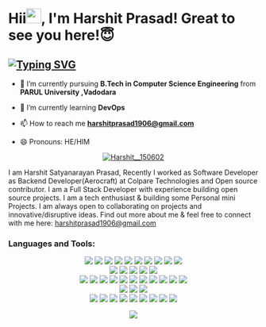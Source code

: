 # Hii<img src="https://raw.githubusercontent.com/MartinHeinz/MartinHeinz/master/wave.gif" width="30">, I'm Harshit  Prasad! Great to see you here!😇

##  <a href="https://git.io/typing-svg"><img src="https://readme-typing-svg.herokuapp.com?font=Calisto+MT&size=28&duration=5096&pause=1000&color=F7F7F7&vCenter=true&width=975&height=47&lines=A++Passionate++Software+and+Web+Developer+From+India!++" alt="Typing SVG" /></a>





- 🔭 I’m currently pursuing **B.Tech in Computer Science Engineering** from **PARUL University ,Vadodara**

- 🌱 I’m currently learning **DevOps**

- 📫 How to reach me **harshitprasad1906@gmail.com**
- 😄 Pronouns: HE/HIM


<p align="center"> <a href="https://twitter.com/Harshit__150602" target="blank"><img src="https://img.shields.io/twitter/follow/Harshit__150602?logo=twitter&style=for-the-badge" alt="Harshit__150602" /></a> </p>



I am Harshit Satyanarayan Prasad, Recently I worked as Software Developer as Backend Developer(Aerocraft) at Colpare Technologies and Open source contributor. I am a Full Stack Developer with experience building open source projects. I am a tech enthusiast & building some Personal mini Projects. I am always open to collaborating on projects and innovative/disruptive ideas. Find out more about me & feel free to connect with me here: harshitprasad1906@gmail.com 




<h3 align="left">Languages and Tools:</h3>
<p align="center">
<!-- Programming -->
<!-- Experienced -->
<img src="https://img.shields.io/static/v1?color=0969da&label=%20&labelColor=5c5c5c&logo=c&logoColor=ffffff&message=C&style=flat-square" />
<img src="https://img.shields.io/static/v1?color=0969da&label=%20&labelColor=5c5c5c&logo=c%2B%2B&logoColor=ffffff&message=C%2B%2B&style=flat-square" />
<img src="https://img.shields.io/static/v1?color=0969da&label=%20&labelColor=5c5c5c&logo=css3&logoColor=ffffff&message=CSS3&style=flat-square" />
<img src="https://img.shields.io/static/v1?color=0969da&label=%20&labelColor=5c5c5c&logo=go&logoColor=ffffff&message=Go&style=flat-square" />
<img src="https://img.shields.io/static/v1?color=0969da&label=%20&labelColor=5c5c5c&logo=html5&logoColor=ffffff&message=HTML5&style=flat-square" />
<img src="https://img.shields.io/static/v1?color=0969da&label=%20&labelColor=5c5c5c&logo=latex&logoColor=ffffff&message=Bootstrap&style=flat-square" />
<img src="https://img.shields.io/static/v1?color=0969da&label=%20&labelColor=5c5c5c&logo=sass&logoColor=ffffff&message=MernStack&style=flat-square" />
<img src="https://img.shields.io/static/v1?color=0969da&label=%20&labelColor=5c5c5c&logo=java&logoColor=ffffff&message=Java&style=flat-square" />
<img src="https://img.shields.io/static/v1?color=0969da&label=%20&labelColor=5c5c5c&logo=javascript&logoColor=ffffff&message=JavaScript&style=flat-square" />
<img src="https://img.shields.io/static/v1?color=0969da&label=%20&labelColor=5c5c5c&logo=python&logoColor=ffffff&message=Python&style=flat-square" />
  
<br />
<!-- Frameworks and Libraries -->
<img src="https://img.shields.io/static/v1?color=0969da&label=%20&labelColor=5c5c5c&logo=go&logoColor=ffffff&message=gRPC&style=flat-square" />
<img src="https://img.shields.io/static/v1?color=0969da&label=%20&labelColor=5c5c5c&logo=go&logoColor=ffffff&message=gRPC-Gateway&style=flat-square" />

<img src="https://img.shields.io/static/v1?color=0969da&label=%20&labelColor=5c5c5c&logo=jekyll&logoColor=ffffff&message=Jekyll&style=flat-square" />
<img src="https://img.shields.io/static/v1?color=0969da&label=%20&labelColor=5c5c5c&logo=react&logoColor=ffffff&message=React.js&style=flat-square" />
<img src="https://img.shields.io/static/v1?color=0969da&label=%20&labelColor=5c5c5c&logo=python&logoColor=ffffff&message=SymPy&style=flat-square" />
<br />
<!-- Tools and Technologies -->
<img src="https://img.shields.io/static/v1?color=0969da&label=%20&labelColor=5c5c5c&logo=circleci&logoColor=ffffff&message=CircleCI&style=flat-square" />
<img src="https://img.shields.io/static/v1?color=0969da&label=%20&labelColor=5c5c5c&logo=docker&logoColor=ffffff&message=DataStructure&style=flat-square" />
<img src="https://img.shields.io/static/v1?color=0969da&label=%20&labelColor=5c5c5c&logo=git&logoColor=ffffff&message=Git&style=flat-square" />
<img src="https://img.shields.io/static/v1?color=0969da&label=%20&labelColor=5c5c5c&logo=google-cloud&logoColor=ffffff&message=Google%20Cloud%20Platform&style=flat-square" />
<img src="https://img.shields.io/static/v1?color=0969da&label=%20&labelColor=5c5c5c&logo=kubernetes&logoColor=ffffff&message=Express.js&style=flat-square" />
<img src="https://img.shields.io/static/v1?color=0969da&label=%20&labelColor=5c5c5c&logo=mongodb&logoColor=ffffff&message=MongoDB&style=flat-square" />
<img src="https://img.shields.io/static/v1?color=0969da&label=%20&labelColor=5c5c5c&logo=mysql&logoColor=ffffff&message=MySQL&style=flat-square" />
<img src="https://img.shields.io/static/v1?color=0969da&label=%20&labelColor=5c5c5c&logo=node.js&logoColor=ffffff&message=Node.js&style=flat-square" />
<img src="https://img.shields.io/static/v1?color=0969da&label=%20&labelColor=5c5c5c&logo=postgresql&logoColor=ffffff&message=PostgreSQL&style=flat-square" />
<img src="https://img.shields.io/static/v1?color=0969da&label=%20&labelColor=5c5c5c&logo=postman&logoColor=ffffff&message=Postman&style=flat-square" />
<img src="https://img.shields.io/static/v1?color=0969da&label=%20&labelColor=5c5c5c&logo=wolfram-mathematica&logoColor=ffffff&message=Wolfram%20Mathematica&style=flat-square" />
<br />
<!-- Operating Systems -->
<img src="https://img.shields.io/static/v1?color=0969da&label=%20&labelColor=5c5c5c&logo=linux&logoColor=ffffff&message=Linux&style=flat-square" />
<img src="https://img.shields.io/static/v1?color=0969da&label=%20&labelColor=5c5c5c&logo=apple&logoColor=ffffff&message=macOS&style=flat-square" />
<img src="https://img.shields.io/static/v1?color=0969da&label=%20&labelColor=5c5c5c&logo=windows&logoColor=ffffff&message=Windows&style=flat-square" />
<br />
<!-- Workflow -->
<img src="https://img.shields.io/static/v1?color=0969da&label=%20&labelColor=5c5c5c&logo=github-actions&logoColor=ffffff&message=GitHub%20Actions&style=flat-square" />
<img src="https://img.shields.io/static/v1?color=0969da&label=%20&labelColor=5c5c5c&logo=google-chrome&logoColor=ffffff&message=Google%20Chrome&style=flat-square" />
<img src="https://img.shields.io/static/v1?color=0969da&label=%20&labelColor=5c5c5c&logo=heroku&logoColor=ffffff&message=Heroku&style=flat-square" />
<img src="https://img.shields.io/static/v1?color=0969da&label=%20&labelColor=5c5c5c&logo=homebrew&logoColor=ffffff&message=Homebrew&style=flat-square" />
<img src="https://img.shields.io/static/v1?color=0969da&label=%20&labelColor=5c5c5c&logo=netlify&logoColor=ffffff&message=Netlify&style=flat-square" />
<img src="https://img.shields.io/static/v1?color=0969da&label=%20&labelColor=5c5c5c&logo=notion&logoColor=ffffff&message=Notion&style=flat-square" />
<img src="https://img.shields.io/static/v1?color=0969da&label=%20&labelColor=5c5c5c&logo=prettier&logoColor=ffffff&message=Prettier&style=flat-square" />
<img src="https://img.shields.io/static/v1?color=0969da&label=%20&labelColor=5c5c5c&logo=safari&logoColor=ffffff&message=Safari&style=flat-square" />
<img src="https://img.shields.io/static/v1?color=0969da&label=%20&labelColor=5c5c5c&logo=visual-studio-code&logoColor=ffffff&message=Visual%20Studio%20Code&style=flat-square" />
</p>



<p align="center">
<img src="https://komarev.com/ghpvc/?color=0969da&style=flat-square&username=Harshit-1906" />
</p>




